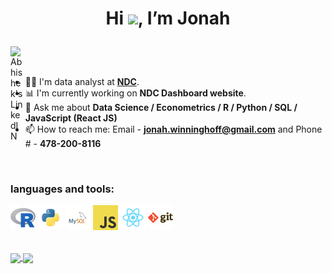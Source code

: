 # <p align = 'center'> Hi <img src="https://media.giphy.com/media/hvRJCLFzcasrR4ia7z/giphy.gif" width="35px">, I’m Jonah </p>

<a href="https://www.linkedin.com/in/jonah-winninghoff-2b9b167b/">
  <img align="left" alt="Abhishek's LinkedIN" width="22px" src="https://raw.githubusercontent.com/peterthehan/peterthehan/master/assets/linkedin.svg" />
</a><br/><br />

- 👨‍💼 I'm data analyst at **[NDC](https://www.nationaldeafcenter.org/)**.
- 📊 I'm currently working on **NDC Dashboard website**.
- 💬 Ask me about **Data Science / Econometrics / R / Python / SQL / JavaScript (React JS)**
- 📫 How to reach me: Email - **jonah.winninghoff@gmail.com** and Phone # - **478-200-8116**

<br />

### **languages and tools:**  
<code><img height="40" src="https://raw.githubusercontent.com/github/explore/80688e429a7d4ef2fca1e82350fe8e3517d3494d/topics/r/r.png"></code>
<code><img height="40" src="https://raw.githubusercontent.com/github/explore/80688e429a7d4ef2fca1e82350fe8e3517d3494d/topics/python/python.png"></code>
<code><img height="40" src="https://raw.githubusercontent.com/github/explore/80688e429a7d4ef2fca1e82350fe8e3517d3494d/topics/mysql/mysql.png"></code>
<code><img height="40" src="https://raw.githubusercontent.com/github/explore/80688e429a7d4ef2fca1e82350fe8e3517d3494d/topics/javascript/javascript.png"></code>
<code><img height="40" src="https://raw.githubusercontent.com/github/explore/80688e429a7d4ef2fca1e82350fe8e3517d3494d/topics/react/react.png"></code>
<code><img height='40' src='https://raw.githubusercontent.com/github/explore/80688e429a7d4ef2fca1e82350fe8e3517d3494d/topics/git/git.png'></code>

<br />
 
<a href="https://github-readme-stats.vercel.app/api/top-langs/?username=jonahwinninghoff&layout=compact">
  <img align="center" src="https://github-readme-stats.vercel.app/api/top-langs/?username=jonahwinninghoff&layout=compact" height = '170px'/>
</a>
<a href="https://github-readme-stats.vercel.app/api?username=jonahwinninghoff">
  <img align="center" src="https://github-readme-stats.vercel.app/api?username=jonahwinninghoff" height = '170px'/>
</a>

<!---
jonahwinninghoff/jonahwinninghoff is a ✨ special ✨ repository because its `README.md` (this file) appears on your GitHub profile.
You can click the Preview link to take a look at your changes.
--->
